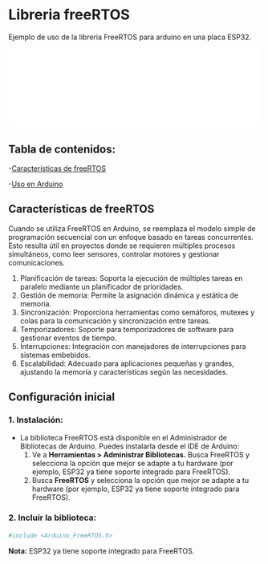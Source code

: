 # Libreria freeRTOS

Ejemplo de uso de la libreria FreeRTOS para arduino en una placa ESP32.

![freeRTOS](/src/svg/logo.svg)

## Tabla de contenidos:

-[Características de freeRTOS](#características-de-freertos)

-[Uso en Arduino](#uso-en-arduino)

## Características de freeRTOS

Cuando se utiliza FreeRTOS en Arduino, se reemplaza el modelo simple de programación secuencial con un enfoque basado en tareas concurrentes. Esto resulta útil en proyectos donde se requieren múltiples procesos simultáneos, como leer sensores, controlar motores y gestionar comunicaciones.

1. Planificación de tareas: Soporta la ejecución de múltiples tareas en paralelo mediante un planificador de prioridades.
2. Gestión de memoria: Permite la asignación dinámica y estática de memoria.
3. Sincronización: Proporciona herramientas como semáforos, mutexes y colas para la comunicación y sincronización entre tareas.
4. Temporizadores: Soporte para temporizadores de software para gestionar eventos de tiempo.
5. Interrupciones: Integración con manejadores de interrupciones para sistemas embebidos.
6. Escalabilidad: Adecuado para aplicaciones pequeñas y grandes, ajustando la memoria y características según las necesidades.

## Configuración inicial

### 1. Instalación:

- La biblioteca FreeRTOS está disponible en el Administrador de Bibliotecas de Arduino. Puedes instalarla desde el IDE de Arduino:
  1. Ve a **Herramientas > Administrar Bibliotecas.**
     Busca FreeRTOS y selecciona la opción que mejor se adapte a tu hardware (por ejemplo, ESP32 ya tiene soporte integrado para FreeRTOS).
  2. Busca **FreeRTOS** y selecciona la opción que mejor se adapte a tu hardware (por ejemplo, ESP32 ya tiene soporte integrado para FreeRTOS).

### 2. Incluir la biblioteca:

```bash
#include <Arduino_FreeRTOS.h>
```

**Nota:** ESP32 ya tiene soporte integrado para FreeRTOS.
